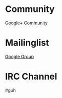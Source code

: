 # Community

[Google+ Community](https://plus.google.com/u/0/communities/113467056514652214831)

# Mailinglist

[Google Group](https://groups.google.com/forum/#!forum/guhio)

# IRC Channel

#guh